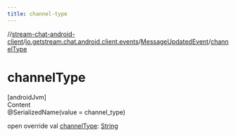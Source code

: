 ```yaml
---
title: channel-type
---
```

//[stream-chat-android-client](../../../index.md)/[io.getstream.chat.android.client.events](../index.md)/[MessageUpdatedEvent](index.md)/[channelType](channelType.md)



# channelType  
[androidJvm]  
Content  
@SerializedName(value = channel_type)  
  
open override val [channelType](channelType.md): [String](https://kotlinlang.org/api/latest/jvm/stdlib/kotlin/-string/index.html)  



